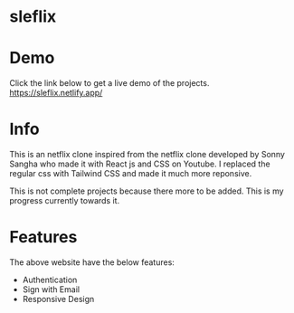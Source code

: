 # sleflix

# Demo
Click the link below to get a live demo of the projects. 
https://sleflix.netlify.app/

# Info

This is an netflix clone inspired from the netflix clone developed by Sonny Sangha who made it with React js and CSS on Youtube. I replaced the regular css with Tailwind CSS and made it much more reponsive.

This is not complete projects because there more to be added. This is my progress currently towards it.
# Features

The above website have the below features:
 - Authentication
 - Sign with Email
 - Responsive Design
